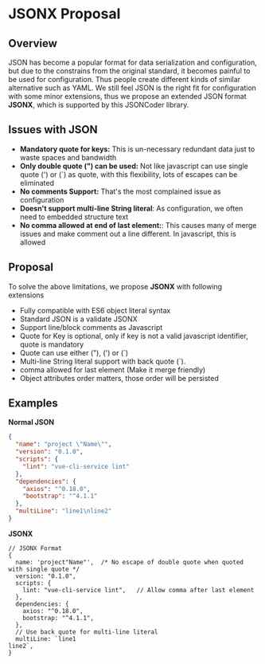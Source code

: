 # JSONX Proposal

## Overview
JSON has become a popular format for data serialization and configuration, but due to the constrains from the original standard, it becomes painful to be used for configuration. Thus people create different kinds of similar alternative such as YAML. We still feel JSON is the right fit for configuration with some minor extensions, thus we propose an extended JSON format **JSONX**, which is supported by this JSONCoder library. 

## Issues with JSON
* **Mandatory quote for keys:** This is un-necessary redundant data just to waste spaces and bandwidth
* **Only double quote (") can be used:** Not like javascript can use single quote (') or (`) as quote, with this flexibility, lots of escapes can be eliminated
* **No comments Support:** That's the most complained issue as configuration
* **Doesn't support multi-line String literal**: As configuration, we often need to embedded structure text
* **No comma allowed at end of last element:**: This causes many of merge issues and make comment out a line different. In javascript, this is allowed

## Proposal
To solve the above limitations, we propose **JSONX** with following extensions
* Fully compatible with ES6 object literal syntax
* Standard JSON is a validate JSONX
* Support line/block comments as Javascript
* Quote for Key is optional, only if key is not a valid javascript identifier, quote is mandatory
* Quote can use either ("), (') or (\`)
* Multi-line String literal support with back quote (`).
* comma allowed for last element (Make it merge friendly)
* Object attributes order matters, those order will be persisted

## Examples

**Normal JSON**
```json
{
  "name": "project \"Name\"",
  "version": "0.1.0",
  "scripts": {
    "lint": "vue-cli-service lint"
  },
  "dependencies": {
    "axios": "^0.18.0",
    "bootstrap": "^4.1.1"
  },
  "multiLine": "line1\nline2"
}
```
**JSONX**
```ecmascript 6
// JSONX Format
{
  name: 'project"Name"',  /* No escape of double quote when quoted with single quote */
  version: "0.1.0",
  scripts: {
    lint: "vue-cli-service lint",   // Allow comma after last element
  },
  dependencies: {
    axios: "^0.18.0",
    bootstrap: "^4.1.1",
  },
  // Use back quote for multi-line literal
  multiLine: `line1  
line2`,
}
```


